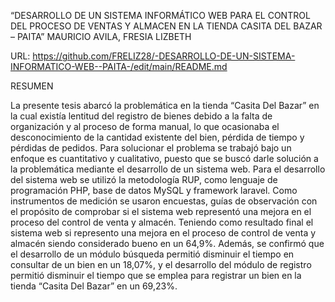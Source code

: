 “DESARROLLO DE UN SISTEMA INFORMÁTICO WEB PARA EL CONTROL DEL PROCESO DE VENTAS Y ALMACEN EN LA TIENDA CASITA DEL BAZAR – PAITA”
                MAURICIO AVILA, FRESIA LIZBETH 

URL: https://github.com/FRELIZ28/-DESARROLLO-DE-UN-SISTEMA-INFORMATICO-WEB--PAITA-/edit/main/README.md

RESUMEN 

La presente tesis abarcó la problemática en la tienda “Casita Del Bazar” en la cual existía lentitud del registro de bienes debido a la falta de organización y al proceso de forma manual, lo que ocasionaba el desconocimiento de la cantidad existente del bien, pérdida de tiempo y pérdidas de pedidos. Para solucionar el problema se trabajó bajo un enfoque es cuantitativo y cualitativo, puesto que se buscó darle solución a la problemática mediante el desarrollo de un sistema web. Para el desarrollo del sistema web se utilizó la metodología RUP, como lenguaje de programación PHP, base de datos MySQL y framework laravel. Como instrumentos de medición se usaron encuestas, guías de observación con el propósito de comprobar si el sistema web representó una mejora en el proceso del control de venta y almacén. Teniendo como resultado final el sistema web si represento una mejora en el proceso de control de venta y almacén siendo considerado bueno en un 64,9%. Además, se confirmó que el desarrollo de un módulo búsqueda permitió disminuir el tiempo en consultar de un bien en un 18,07%, y el desarrollo del módulo de registro permitió disminuir el tiempo que se emplea para registrar un bien en la tienda “Casita Del Bazar” en un 69,23%.
